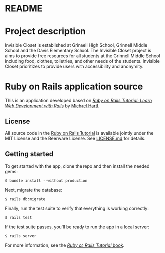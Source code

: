 # README

# Project description

Invisible Closet is established at Grinnell High School, Grinnell Middle School and the Davis Elementary School. The Invisible Closet project is aims to provide free resources for all students at the Grinnell Middle School including food, clothes, toiletries, and other needs of the students. Invisible Closet prioritizes to provide users with accessibility and anonymity.

# Ruby on Rails application source

This is an application developed based on 
[*Ruby on Rails Tutorial:
Learn Web Development with Rails*](https://www.railstutorial.org/)
by [Michael Hartl](http://www.michaelhartl.com/).

## License

All source code in the [Ruby on Rails Tutorial](https://www.railstutorial.org/)
is available jointly under the MIT License and the Beerware License. See
[LICENSE.md](LICENSE.md) for details.

## Getting started

To get started with the app, clone the repo and then install the needed gems:

```
$ bundle install --without production
```

Next, migrate the database:

```
$ rails db:migrate
```

Finally, run the test suite to verify that everything is working correctly:

```
$ rails test
```

If the test suite passes, you'll be ready to run the app in a local server:

```
$ rails server
```

For more information, see the
[*Ruby on Rails Tutorial* book](https://www.railstutorial.org/book).
